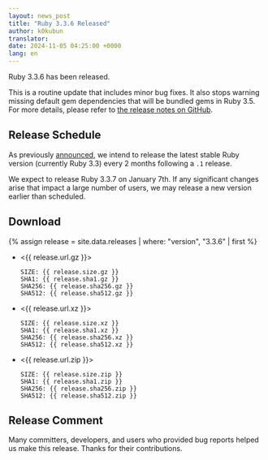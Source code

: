 ```yaml
---
layout: news_post
title: "Ruby 3.3.6 Released"
author: k0kubun
translator:
date: 2024-11-05 04:25:00 +0000
lang: en
---
```


Ruby 3.3.6 has been released.

This is a routine update that includes minor bug fixes.
It also stops warning missing default gem dependencies that will be bundled gems in Ruby 3.5.
For more details, please refer to [the release notes on GitHub](https://github.com/ruby/ruby/releases/tag/v3_3_6).

## Release Schedule

As previously [announced](https://www.ruby-lang.org/en/news/2024/07/09/ruby-3-3-4-released/), we intend to release the latest stable Ruby version (currently Ruby 3.3) every 2 months following a `.1` release.

We expect to release Ruby 3.3.7 on January 7th. If any significant changes arise that impact a large number of users, we may release a new version earlier than scheduled.

## Download

{% assign release = site.data.releases | where: "version", "3.3.6" | first %}

* <{{ release.url.gz }}>

      SIZE: {{ release.size.gz }}
      SHA1: {{ release.sha1.gz }}
      SHA256: {{ release.sha256.gz }}
      SHA512: {{ release.sha512.gz }}

* <{{ release.url.xz }}>

      SIZE: {{ release.size.xz }}
      SHA1: {{ release.sha1.xz }}
      SHA256: {{ release.sha256.xz }}
      SHA512: {{ release.sha512.xz }}

* <{{ release.url.zip }}>

      SIZE: {{ release.size.zip }}
      SHA1: {{ release.sha1.zip }}
      SHA256: {{ release.sha256.zip }}
      SHA512: {{ release.sha512.zip }}

## Release Comment

Many committers, developers, and users who provided bug reports helped us make this release.
Thanks for their contributions.
